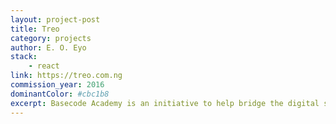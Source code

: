 ```yaml
---
layout: project-post
title: Treo
category: projects
author: E. O. Eyo
stack:
    - react
link: https://treo.com.ng
commission_year: 2016
dominantColor: #cbc1b8
excerpt: Basecode Academy is an initiative to help bridge the digital skills literacy gap in Nigeria.
---
```

